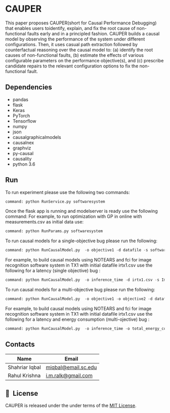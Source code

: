 # CAUPER
This paper proposes CAUPER(short for Causal Performance Debugging) that enables users toidentify, explain, and 
fix the root cause of non-functional faults early and in a principled fashion. CAUPER builds a causal model by 
observing the performance of the system under different configurations. Then, it uses casual path extraction 
followed by counterfactual reasoning over the causal model to:  (a) identify the root causes of non-functional faults, 
(b) estimate the effects of various configurable parameters on the performance objective(s), and (c) prescribe candidate 
repairs to the relevant configuration options to fix the non-functional fault. 
## Dependencies
* pandas    
* flask 
* Keras 
* PyTorch 
* Tensorflow
* numpy  
* json  
* causalgraphicalmodels 
* causalnex 
* graphviz 
* py-causal 
* causality  
* python 3.6
## Run
To run experiment please use the following two commands:
```python
command: python RunService.py softwaresystem
```
Once the flask app is running and modelserver is ready use the following command: 
For example, to run optimization with GP in online with measurements.csv as initial data use: 
```python
command: python RunParams.py softwaresystem
```

To run causal models for a single-objective bug please run the following:
```python
command: python RunCausalModel.py  -o objective1 -d datafile -s softwaresystem -k hardwaresystem
```
For example, to build causal models using NOTEARS and fci for image recognition software 
system in TX1 with initial datafile irtx1.csv use the following for a latency (single objective) bug : 
```python
command: python RunCausalModel.py  -o inference_time -d irtx1.csv -s Image -k TX1
```

To run causal models for a multi-objective bug please run the following:
```python
command: python RunCausalModel.py  -o objective1 -o objective2 -d datafile -s softwaresystem -k hardwaresystem
```
For example, to build causal models using NOTEARS and fci for image recognition software 
system in TX1 with initial datafile irtx1.csv use the following for a latency and energy consumption (multi-ojective) bug : 
```python
command: python RunCausalModel.py  -o inference_time -o total_energy_consumption -d irtx1.csv -s Image -k TX1
```
## Contacts
|Name|Email|     
|---------------|------------------|      
|Shahriar Iqbal|miqbal@email.sc.edu|      
|Rahul Krishna|i.m.ralk@gmail.com|


## 📘&nbsp; License
CAUPER is released under the under terms of the [MIT License](LICENSE).

